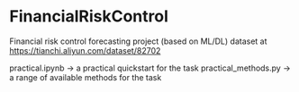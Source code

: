 # FinancialRiskControl
Financial risk control forecasting project (based on ML/DL)
dataset at https://tianchi.aliyun.com/dataset/82702

practical.ipynb       -> a practical quickstart for the task
practical_methods.py  -> a range of available methods for the task

